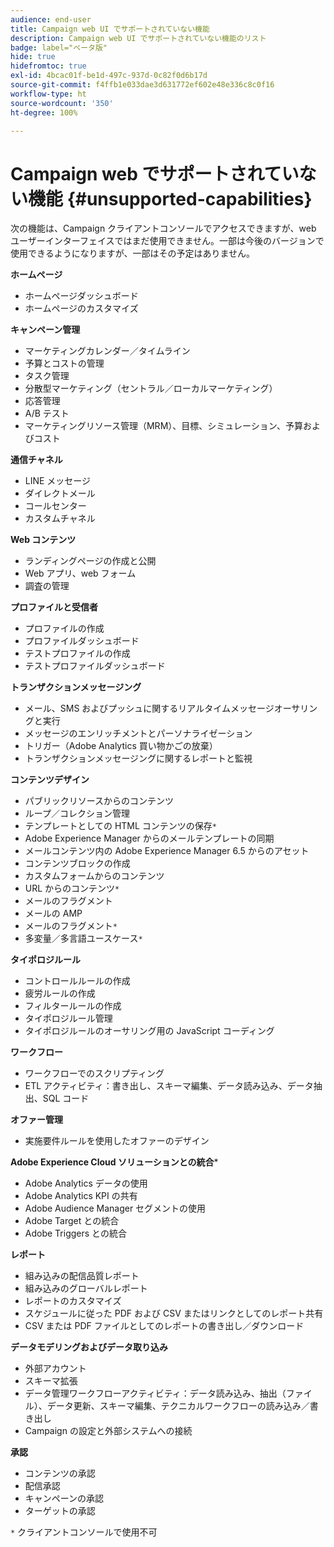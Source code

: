 ```yaml
---
audience: end-user
title: Campaign web UI でサポートされていない機能
description: Campaign web UI でサポートされていない機能のリスト
badge: label="ベータ版"
hide: true
hidefromtoc: true
exl-id: 4bcac01f-be1d-497c-937d-0c82f0d6b17d
source-git-commit: f4ffb1e033dae3d631772ef602e48e336c8c0f16
workflow-type: ht
source-wordcount: '350'
ht-degree: 100%

---
```


# Campaign web でサポートされていない機能 {#unsupported-capabilities}

次の機能は、Campaign クライアントコンソールでアクセスできますが、web ユーザーインターフェイスではまだ使用できません。一部は今後のバージョンで使用できるようになりますが、一部はその予定はありません。

**ホームページ**

* ホームページダッシュボード
* ホームページのカスタマイズ

**キャンペーン管理**

* マーケティングカレンダー／タイムライン
* 予算とコストの管理
* タスク管理
* 分散型マーケティング（セントラル／ローカルマーケティング）
* 応答管理
* A/B テスト
* マーケティングリソース管理（MRM）、目標、シミュレーション、予算およびコスト

**通信チャネル**

* LINE メッセージ
* ダイレクトメール
* コールセンター
* カスタムチャネル

**Web コンテンツ**

* ランディングページの作成と公開
* Web アプリ、web フォーム
* 調査の管理

**プロファイルと受信者**

* プロファイルの作成
* プロファイルダッシュボード
* テストプロファイルの作成
* テストプロファイルダッシュボード

**トランザクションメッセージング**

* メール、SMS およびプッシュに関するリアルタイムメッセージオーサリングと実行
* メッセージのエンリッチメントとパーソナライゼーション
* トリガー（Adobe Analytics 買い物かごの放棄）
* トランザクションメッセージングに関するレポートと監視

**コンテンツデザイン**

* パブリックリソースからのコンテンツ
* ループ／コレクション管理
* テンプレートとしての HTML コンテンツの保存`*`
* Adobe Experience Manager からのメールテンプレートの同期
* メールコンテンツ内の Adobe Experience Manager 6.5 からのアセット
* コンテンツブロックの作成
* カスタムフォームからのコンテンツ
* URL からのコンテンツ`*`
* メールのフラグメント
* メールの AMP
* メールのフラグメント`*`
* 多変量／多言語ユースケース`*`

**タイポロジルール**

* コントロールルールの作成
* 疲労ルールの作成
* フィルタールールの作成
* タイポロジルール管理
* タイポロジルールのオーサリング用の JavaScript コーディング

**ワークフロー**

* ワークフローでのスクリプティング
* ETL アクティビティ：書き出し、スキーマ編集、データ読み込み、データ抽出、SQL コード

**オファー管理**

* 実施要件ルールを使用したオファーのデザイン

**Adobe Experience Cloud ソリューションとの統合***

* Adobe Analytics データの使用
* Adobe Analytics KPI の共有
* Adobe Audience Manager セグメントの使用
* Adobe Target との統合
* Adobe Triggers との統合

**レポート**

* 組み込みの配信品質レポート
* 組み込みのグローバルレポート
* レポートのカスタマイズ
* スケジュールに従った PDF および CSV またはリンクとしてのレポート共有
* CSV または PDF ファイルとしてのレポートの書き出し／ダウンロード

**データモデリングおよびデータ取り込み**

* 外部アカウント
* スキーマ拡張
* データ管理ワークフローアクティビティ：データ読み込み、抽出（ファイル）、データ更新、スキーマ編集、テクニカルワークフローの読み込み／書き出し
* Campaign の設定と外部システムへの接続

**承認**

* コンテンツの承認
* 配信承認
* キャンペーンの承認
* ターゲットの承認


`*` クライアントコンソールで使用不可
